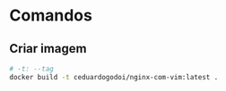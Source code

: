 # Comandos

## Criar imagem
```bash
# -t: --tag
docker build -t ceduardogodoi/nginx-com-vim:latest .
```
